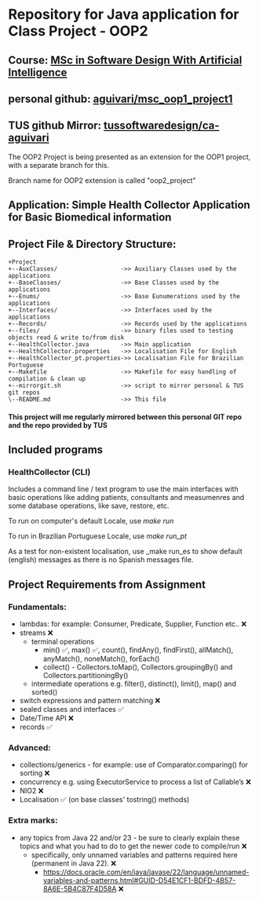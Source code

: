 # Repository for Java application for Class Project - OOP2

## Course: [MSc in Software Design With Artificial Intelligence](https://tus.ie/courses/msc-in-software-design-with-artificial-intelligence/)
## personal github: [aguivari/msc_oop1_project1](https://github.com/aguivari/msc_oop1_project1)
## TUS github Mirror: [tussoftwaredesign/ca-aguivari](https://github.com/tussoftwaredesign/ca-aguivari/)

The OOP2 Project is being presented as an extension for the OOP1 project, with a separate branch for this.

Branch name for OOP2 extension is called "oop2_project"

## Application: Simple Health Collector Application for Basic Biomedical information

## Project File & Directory Structure:
```
+Project
+--AuxClasses/                  ->> Auxiliary Classes used by the applications
+--BaseClasses/                 ->> Base Classes used by the applications
+--Enums/                       ->> Base Eunumerations used by the applications
+--Interfaces/                  ->> Interfaces used by the applications
+--Records/                     ->> Records used by the applications
+--files/                       ->> binary files used to testing objects read & write to/from disk
+--HealthCollector.java         ->> Main application
+--HealthCollector.properties   ->> Localisation File for English
+--HealthCollector_pt.properties->> Localisation File for Brazilian Portuguese
+--Makefile                     ->> Makefile for easy handling of compilation & clean up
+--mirrorgit.sh                 ->> script to mirror personal & TUS git repos
\--README.md                    ->> This file
```

#### This project will me regularly mirrored between this personal GIT repo and the repo provided by TUS

## Included programs

### HealthCollector (CLI)

Includes a command line / text program to use the main interfaces
with basic operations like adding patients, consultants and measumenres
and some database operations, like save, restore, etc.

To run on computer's default Locale, use _make run_

To run in Brazilian Portuguese Locale, use _make run_pt_

As a test for non-existent localisation, use _make run_es to show default (english) messages as there is no Spanish messages file.

## Project Requirements from Assignment

### Fundamentals:
- lambdas: for example: Consumer, Predicate, Supplier, Function etc.. ❌
- streams ❌
    - terminal operations
        - min() ✅, max() ✅, count(), findAny(), findFirst(), allMatch(), anyMatch(), noneMatch(), forEach()
        - collect() - Collectors.toMap(), Collectors.groupingBy() and Collectors.partitioningBy()
    - intermediate operations e.g. filter(), distinct(), limit(), map() and sorted()
- switch expressions and pattern matching ❌
- sealed classes and interfaces ✅
- Date/Time API ❌
- records ✅

### Advanced:
- collections/generics - for example: use of Comparator.comparing() for sorting ❌
- concurrency e.g. using ExecutorService to process a list of Callable’s ❌
- NIO2 ❌
- Localisation ✅ (on base classes' tostring() methods)

### Extra marks:
- any topics from Java 22 and/or 23 - be sure to clearly explain these topics and what you had to do to get the newer code to compile/run ❌
    - specifically, only unnamed variables and patterns required here (permanent in Java 22).  ❌
        - https://docs.oracle.com/en/java/javase/22/language/unnamed-variables-and-patterns.html#GUID-D54E1CF1-BDFD-4B57-8A6E-5B4C87F4D58A ❌
